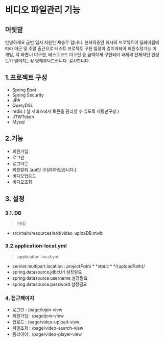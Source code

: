 # 비디오 파일관리 기능

## 머릿말
 안녕하세요 금번 입사 지원한 채승주 입니다.
 현재직중인 회사의 프로젝트이 딜레이됨에 따라 야근 및 주말 출근으로 테스트 프로젝트 구현 일정이 겹치게되어
 회원수정기능 미개발, 각 화면UI 미구현, 테스트코드 미구현 등 급박하게 구현되어 과제의 전체적인 완성도가 떨어지는점 양해부탁드립니다. 
 감사합니다.

## 1.프로젝트 구성
 - Spring Boot 
 - Spring Security
 - JPA
 - QueryDSL
 - redis ( 실 서비스에서 토큰을 관리할 수 있도록 세팅만구성 )
 - JTWToken
 - Mysql

## 2.기능
- 회원가입
- 로그인
- 로그아웃
- 회원탈퇴 (api만 구성되어있습니다.)
- 비디오업로드
- 비디오조회

## 3. 설정
### 3.1. DB
> ERD
 - src/main/resources/erd/video_uploaDB.mwb
### 3.2.application-local.yml
> application-local.yml 
 - servlet.multipart.location : ${projectPath}/**static**/${uploadPath}/
 - spring.datasource.jdbcUrl 설정필요
 - spring.datasource.username 설정필요
 - spring.datasource.password 설정필요

### 4. 접근페이지
 - 로그인 : /page/login-view
 - 회원가입 : /page/join-view
 - 업로드 : /page/video-upload-view
 - 파일조회 : /page/video-search-view
 - 플레이어 : /page/video-player-view

